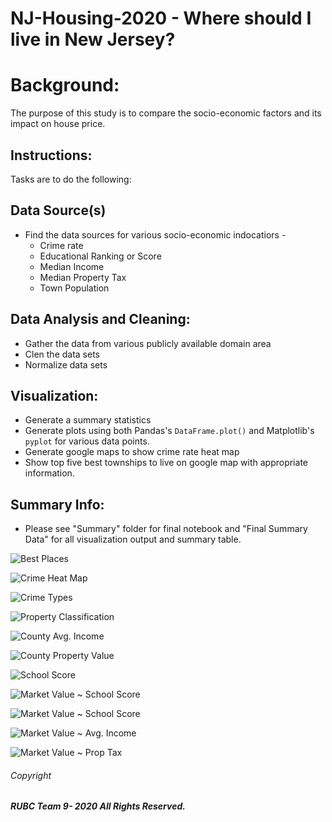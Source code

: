 # NJ-Housing-2020 - Where should I live in New Jersey?

# Background:

The purpose of this study is to compare the socio-economic factors and its impact on house price.  

## Instructions:

Tasks are to do the following:

## Data Source(s)
* Find the data sources for various socio-economic indocatiors -
    * Crime rate
    * Educational Ranking or Score
    * Median Income
    * Median Property Tax
    * Town Population 

## Data Analysis and Cleaning:
* Gather the data from various publicly available domain area
* Clen the data sets 
* Normalize data sets

## Visualization:
  * Generate a summary statistics
  * Generate plots using both Pandas's `DataFrame.plot()` and Matplotlib's `pyplot` for various data points. 
  * Generate google maps to show crime rate heat map
  * Show top five best townships to live on google map with appropriate information. 

## Summary Info:
  * Please see "Summary" folder for final notebook and "Final Summary Data" for all visualization output and summary table.

![Best Places](Final%20Summary%20Data/bestplaces.png)

![Crime Heat Map](Final%20Summary%20Data/heatmap.png)

![Crime Types](Final%20Summary%20Data/crimeTypes.png)

![Property Classification](Final%20Summary%20Data/propertyoccupancy.png)

![County Avg. Income](Final%20Summary%20Data/County%20Avg%20Income%20Boxplot.png)

![County Property Value](Final%20Summary%20Data/County%20Property%20Value%20Boxplot.png)

![School Score](Final%20Summary%20Data/AvgScore_boxplot.png)

![Market Value ~ School Score](Final%20Summary%20Data/MedianValue_AvgScore_Regress.png)

![Market Value ~ School Score](Final%20Summary%20Data/MedianValue_AvgScore_Scatter.png)

![Market Value ~ Avg. Income](Final%20Summary%20Data/Mkt%20Val%20vs%20Avg%20Income%20Scatter.png)

![Market Value ~ Prop Tax](Final%20Summary%20Data/Mkt%20Val%20vs%20Prop%20Tax%20Scatter.png) 

###### Copyright
#####  RUBC Team 9- 2020 All Rights Reserved.

